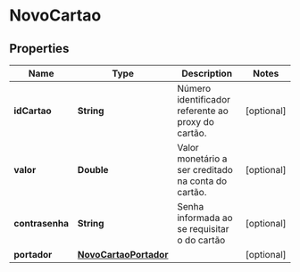 
# NovoCartao

## Properties
Name | Type | Description | Notes
------------ | ------------- | ------------- | -------------
**idCartao** | **String** | Número identificador referente ao proxy do cartão. |  [optional]
**valor** | **Double** | Valor monetário a ser creditado na conta do cartão. |  [optional]
**contrasenha** | **String** | Senha informada ao se requisitar o do cartão |  [optional]
**portador** | [**NovoCartaoPortador**](NovoCartaoPortador.md) |  |  [optional]



